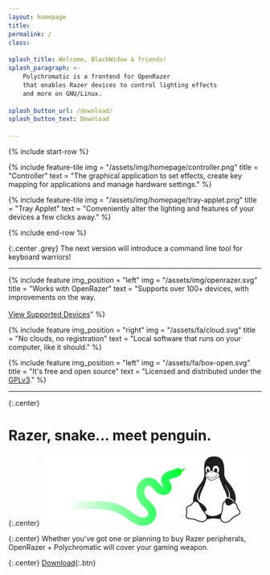 ```yaml
---
layout: homepage
title:
permalink: /
class:

splash_title: Welcome, BlackWidow & friends!
splash_paragraph: >-
    Polychromatic is a frontend for OpenRazer
    that enables Razer devices to control lighting effects
    and more on GNU/Linux.

splash_button_url: /download/
splash_button_text: Download

---
```


{% include start-row %}

{% include feature-tile
    img = "/assets/img/homepage/controller.png"
    title = "Controller"
    text = "The graphical application to set effects, create key mapping for applications and manage hardware settings."
%}

{% include feature-tile
    img = "/assets/img/homepage/tray-applet.png"
    title = "Tray Applet"
    text = "Conveniently alter the lighting and features of your devices a few clicks away."
%}

{% include end-row %}

{:.center .grey}
The next version will introduce a command line tool for keyboard warriors!

---

{% include feature
    img_position = "left"
    img = "/assets/img/openrazer.svg"
    title = "Works with OpenRazer"
    text = "Supports over 100+ devices, with improvements on the way.<br><br>[View Supported Devices](https://openrazer.github.io/#devices)"
%}

{% include feature
    img_position = "right"
    img = "/assets/fa/cloud.svg"
    title = "No clouds, no registration"
    text = "Local software that runs on your computer, like it should."
%}

{% include feature
    img_position = "left"
    img = "/assets/fa/box-open.svg"
    title = "It's free and open source"
    text = "Licensed and distributed under the [GPLv3](https://docs.polychromatic.app/license/)."
%}

---

{:.center}
# Razer, snake... meet penguin.

{:.center}
![Tux meets a snake](/assets/img/homepage/meet-penguin.svg)

{:.center}
Whether you've got one or planning to buy Razer peripherals, OpenRazer + Polychromatic will cover your gaming weapon.

{:.center}
[Download](/download/){:.btn}

[OpenRazer]: https://openrazer.github.io
